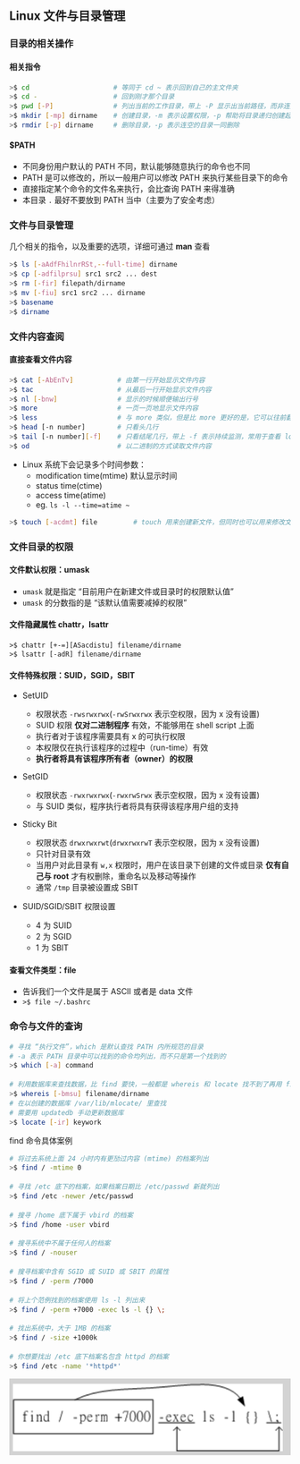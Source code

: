 ## Linux 文件与目录管理

### 目录的相关操作

#### 相关指令

```bash
>$ cd                     # 等同于 cd ~ 表示回到自己的主文件夹
>$ cd -                   # 回到刚才那个目录
>$ pwd [-P]               # 列出当前的工作目录，带上 -P 显示出当前路径，而非连接（link）
>$ mkdir [-mp] dirname    # 创建目录，-m 表示设置权限，-p 帮助将目录递归创建起来
>$ rmdir [-p] dirname     # 删除目录，-p 表示连空的目录一同删除
```

#### $PATH

- 不同身份用户默认的 PATH 不同，默认能够随意执行的命令也不同
- PATH 是可以修改的，所以一般用户可以修改 PATH 来执行某些目录下的命令
- 直接指定某个命令的文件名来执行，会比查询 PATH 来得准确
- 本目录 `.` 最好不要放到 PATH 当中（主要为了安全考虑）

### 文件与目录管理

几个相关的指令，以及重要的选项，详细可通过 **man** 查看

```bash
>$ ls [-aAdfFhilnrRSt,--full-time] dirname
>$ cp [-adfilprsu] src1 src2 ... dest
>$ rm [-fir] filepath/dirname
>$ mv [-fiu] src1 src2 ... dirname
>$ basename
>$ dirname
```

### 文件内容查阅

#### 直接查看文件内容

```bash
>$ cat [-AbEnTv]           # 由第一行开始显示文件内容
>$ tac                     # 从最后一行开始显示文件内容
>$ nl [-bnw]               # 显示的时候顺便输出行号
>$ more                    # 一页一页地显示文件内容
>$ less                    # 与 more 类似，但是比 more 更好的是，它可以往前翻页
>$ head [-n number]        # 只看头几行
>$ tail [-n number][-f]    # 只看结尾几行，带上 -f 表示持续监测，常用于查看 log 文件
>$ od                      # 以二进制的方式读取文件内容
```

- Linux 系统下会记录多个时间参数：
  - modification time(mtime) 默认显示时间
  - status time(ctime)
  - access time(atime)
  - eg. `ls -l --time=atime ~` 

```bash
>$ touch [-acdmt] file         # touch 用来创建新文件，但同时也可以用来修改文件时间
```

### 文件目录的权限

#### 文件默认权限：umask

- `umask` 就是指定 “目前用户在新建文件或目录时的权限默认值”
- `umask` 的分数指的是 “该默认值需要减掉的权限”

#### 文件隐藏属性 chattr，lsattr

```
>$ chattr [+-=][ASacdistu] filename/dirname
>$ lsattr [-adR] filename/dirname
```

#### 文件特殊权限：SUID，SGID，SBIT

- SetUID
  - 权限状态 `-rwsrwxrwx`(`-rwSrwxrwx` 表示空权限，因为 x 没有设置)
  - SUID 权限 **仅对二进制程序** 有效，不能够用在 shell script 上面
  - 执行者对于该程序需要具有 x 的可执行权限
  - 本权限仅在执行该程序的过程中（run-time）有效
  - **执行者将具有该程序所有者（owner）的权限**
- SetGID
  - 权限状态 `-rwxrwxrwx`(`-rwxrwSrwx` 表示空权限，因为 x 没有设置)
  - 与 SUID 类似，程序执行者将具有获得该程序用户组的支持
- Sticky Bit
  - 权限状态 `drwxrwxrwt`(`drwxrwxrwT` 表示空权限，因为 x 没有设置)
  - 只针对目录有效
  - 当用户对此目录有 `w,x` 权限时，用户在该目录下创建的文件或目录 **仅有自己与 root** 才有权删除，重命名以及移动等操作
  - 通常 `/tmp` 目录被设置成 SBIT

- SUID/SGID/SBIT 权限设置
  - 4 为 SUID
  - 2 为 SGID
  - 1 为 SBIT

#### 查看文件类型：file

- 告诉我们一个文件是属于 ASCII 或者是 data 文件
- `>$ file ~/.bashrc`

### 命令与文件的查询

```bash
# 寻找 “执行文件”，which 是默认查找 PATH 内所规范的目录
# -a 表示 PATH 目录中可以找到的命令均列出，而不只是第一个找到的
>$ which [-a] command

# 利用数据库来查找数据，比 find 要快，一般都是 whereis 和 locate 找不到了再用 find
>$ whereis [-bmsu] filename/dirname
# 在以创建的数据库 /var/lib/mlocate/ 里查找
# 需要用 updatedb 手动更新数据库
>$ locate [-ir] keywork
```

find 命令具体案例
```bash
# 将过去系统上面 24 小时内有更劢过内容 (mtime) 的档案列出
>$ find / -mtime 0

# 寻找 /etc 底下的档案，如果档案日期比 /etc/passwd 新就列出
>$ find /etc -newer /etc/passwd

# 搜寻 /home 底下属于 vbird 的档案
>$ find /home -user vbird

# 搜寻系统中不属于任何人的档案
>$ find / -nouser

# 搜寻档案中含有 SGID 或 SUID 或 SBIT 的属性
>$ find / -perm /7000

# 将上个范例找到的档案使用 ls -l 列出来
>$ find / -perm +7000 -exec ls -l {} \;

# 找出系统中，大于 1MB 的档案
>$ find / -size +1000k

# 你想要找出 /etc 底下档案名包含 httpd 的档案
>$ find /etc -name '*httpd*'
```

![](Screen%20Shot%202023-04-22%20at%201.02.10%20PM.png)
